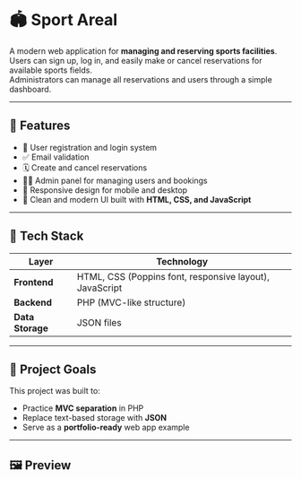 # 🏟️ Sport Areal

A modern web application for **managing and reserving sports facilities**.  
Users can sign up, log in, and easily make or cancel reservations for available sports fields.  
Administrators can manage all reservations and users through a simple dashboard.

---

## 🚀 Features

- 👤 User registration and login system  
- ✅ Email validation  
- 🗓️ Create and cancel reservations  
- 🧑‍💼 Admin panel for managing users and bookings  
- 📱 Responsive design for mobile and desktop  
- 🎨 Clean and modern UI built with **HTML, CSS, and JavaScript**

---

## 🧩 Tech Stack

| Layer | Technology |
|-------|-------------|
| **Frontend** | HTML, CSS (Poppins font, responsive layout), JavaScript |
| **Backend** | PHP (MVC-like structure) |
| **Data Storage** | JSON files |

---

## 🧠 Project Goals

This project was built to:
- Practice **MVC separation** in PHP  
- Replace text-based storage with **JSON**  
- Serve as a **portfolio-ready** web app example

---

## 🖼️ Preview

